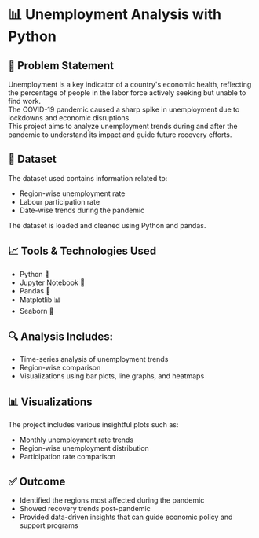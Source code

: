 # 📊 Unemployment Analysis with Python

## 📝 Problem Statement
Unemployment is a key indicator of a country's economic health, reflecting the percentage of people in the labor force actively seeking but unable to find work.  
The COVID-19 pandemic caused a sharp spike in unemployment due to lockdowns and economic disruptions.  
This project aims to analyze unemployment trends during and after the pandemic to understand its impact and guide future recovery efforts.

## 📂 Dataset
The dataset used contains information related to:
- Region-wise unemployment rate
- Labour participation rate
- Date-wise trends during the pandemic

The dataset is loaded and cleaned using Python and pandas.

## 📈 Tools & Technologies Used
- Python 🐍
- Jupyter Notebook 📒
- Pandas 🧮
- Matplotlib 📊
- Seaborn 🌊

## 🔍 Analysis Includes:
- Time-series analysis of unemployment trends
- Region-wise comparison
- Visualizations using bar plots, line graphs, and heatmaps

## 📊 Visualizations
The project includes various insightful plots such as:
- Monthly unemployment rate trends
- Region-wise unemployment distribution
- Participation rate comparison

## ✅ Outcome
- Identified the regions most affected during the pandemic
- Showed recovery trends post-pandemic
- Provided data-driven insights that can guide economic policy and support programs


